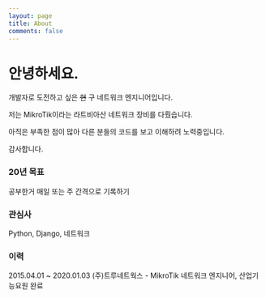 ```yaml
---
layout: page
title: About
comments: false
---
```



안녕하세요.
======

개발자로 도전하고 싶은 ~~현~~ 구 네트워크 엔지니어입니다.

저는 MikroTik이라는 라트비아산 네트워크 장비를 다뤘습니다.

아직은 부족한 점이 많아 다른 분들의 코드를 보고 이해하려 노력중입니다.

감사합니다.

### 20년 목표
공부한거 매일 또는 주 간격으로 기록하기

### 관심사
Python, Django, 네트워크

### 이력
2015.04.01 ~ 2020.01.03 (주)트루네트웍스 - MikroTik 네트워크 엔지니어, 산업기능요원 완료
